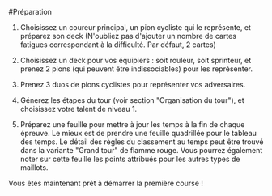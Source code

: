 #Préparation

1. Choisissez un coureur principal, un pion cycliste qui le représente, et préparez son deck (N'oubliez pas d'ajouter un nombre de cartes fatigues correspondant à la difficulté. Par défaut, 2 cartes)

2. Choisissez un deck pour vos équipiers : soit rouleur, soit sprinteur, et prenez 2 pions (qui peuvent être indissociables) pour les représenter.

3. Prenez 3 duos de pions cyclistes pour représenter vos adversaires.

4. Génerez les étapes du tour (voir section "Organisation du tour"), et choisissez votre talent de niveau 1.

5. Préparez une feuille pour mettre à jour les temps à la fin de chaque épreuve. Le mieux est de prendre une feuille quadrillée pour le tableau des temps. Le détail des règles du classement au temps peut être trouvé dans la variante "Grand tour" de flamme rouge. Vous pourrez également noter sur cette feuille les points attribués pour les autres types de maillots.

Vous êtes maintenant prêt à démarrer la première course !


